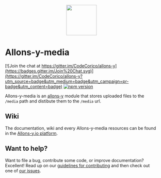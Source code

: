 <p align="center"><img src="http://codecorico.com/allons-y-logo.png" height="100" /></p>

# Allons-y-media

[![Join the chat at https://gitter.im/CodeCorico/allons-y](https://badges.gitter.im/Join%20Chat.svg)](https://gitter.im/CodeCorico/allons-y?utm_source=badge&utm_medium=badge&utm_campaign=pr-badge&utm_content=badge)
[![npm version](https://badge.fury.io/js/allons-y-media.svg)](https://badge.fury.io/js/allons-y-media)

Allons-y-media is an [allons-y](https://github.com/CodeCorico/allons-y) module that stores uploaded files to the ```/media``` path and distibute them to the ```/media``` url.

## Wiki

The documentation, wiki and every Allons-y-media resources can be found in the [Allons-y.io platform](https://allons-y.io).

## Want to help?

Want to file a bug, contribute some code, or improve documentation? Excellent! Read up on our [guidelines for contributing](CONTRIBUTING.md) and then check out one of [our issues](https://github.com/CodeCorico/allons-y-media/issues).
